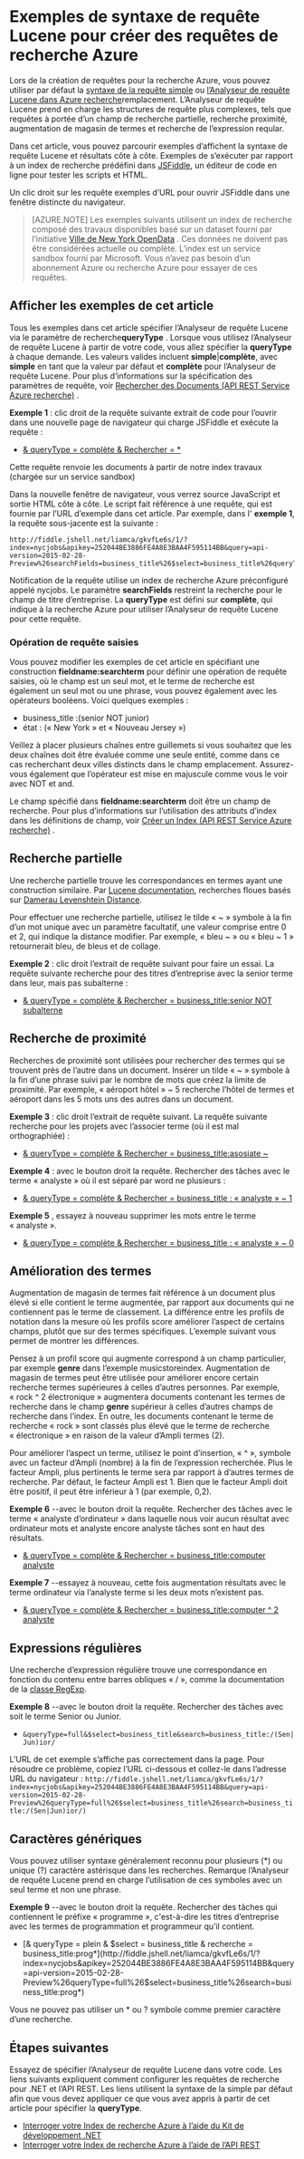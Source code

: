 <properties
    pageTitle="Exemples de requête Lucene pour la recherche Azure | Recherche de Microsoft Azure"
    description="Syntaxe de requête Lucene de recherche partielle, recherche de proximité, augmentation du magasin de termes, recherche d’expressions régulières et caractères génériques."
    services="search"
    documentationCenter=""
    authors="LiamCa"
    manager="pablocas"
    editor=""
    tags="Lucene query analyzer syntax"
/>

<tags
    ms.service="search"
    ms.devlang="na"
    ms.workload="search"
    ms.topic="article"
    ms.tgt_pltfrm="na"
    ms.date="08/29/2016"
    ms.author="liamca"
/>

# <a name="lucene-query-syntax-examples-for-building-queries-in-azure-search"></a>Exemples de syntaxe de requête Lucene pour créer des requêtes de recherche Azure

Lors de la création de requêtes pour la recherche Azure, vous pouvez utiliser par défaut la [syntaxe de la requête simple](https://msdn.microsoft.com/library/azure/dn798920.aspx) ou [l’Analyseur de requête Lucene dans Azure recherche](https://msdn.microsoft.com/library/azure/mt589323.aspx)remplacement. L’Analyseur de requête Lucene prend en charge les structures de requête plus complexes, tels que requêtes à portée d’un champ de recherche partielle, recherche proximité, augmentation de magasin de termes et recherche de l’expression reqular.

Dans cet article, vous pouvez parcourir exemples d’affichent la syntaxe de requête Lucene et résultats côte à côte. Exemples de s’exécuter par rapport à un index de recherche prédéfini dans [JSFiddle](https://jsfiddle.net/), un éditeur de code en ligne pour tester les scripts et HTML. 

Un clic droit sur les requête exemples d’URL pour ouvrir JSFiddle dans une fenêtre distincte du navigateur.

> [AZURE.NOTE] Les exemples suivants utilisent un index de recherche composé des travaux disponibles basé sur un dataset fourni par l’initiative [Ville de New York OpenData](https://nycopendata.socrata.com/) . Ces données ne doivent pas être considérées actuelle ou complète. L’index est un service sandbox fourni par Microsoft. Vous n’avez pas besoin d’un abonnement Azure ou recherche Azure pour essayer de ces requêtes.

## <a name="viewing-the-examples-in-this-article"></a>Afficher les exemples de cet article

Tous les exemples dans cet article spécifier l’Analyseur de requête Lucene via le paramètre de recherche**queryType** . Lorsque vous utilisez l’Analyseur de requête Lucene à partir de votre code, vous allez spécifier la **queryType** à chaque demande.  Les valeurs valides incluent **simple**|**complète**, avec **simple** en tant que la valeur par défaut et **complète** pour l’Analyseur de requête Lucene. Pour plus d’informations sur la spécification des paramètres de requête, voir [Rechercher des Documents (API REST Service Azure recherche)](https://msdn.microsoft.com/library/azure/dn798927.aspx) .

**Exemple 1** : clic droit de la requête suivante extrait de code pour l’ouvrir dans une nouvelle page de navigateur qui charge JSFiddle et exécute la requête :
- [& queryType = complète & Rechercher = *](http://fiddle.jshell.net/liamca/gkvfLe6s/1/?index=nycjobs&apikey=252044BE3886FE4A8E3BAA4F595114BB&query=api-version=2015-02-28-Preview%26searchFields=business_title%26$select=business_title%26queryType=full%26search=*)

Cette requête renvoie les documents à partir de notre index travaux (chargée sur un service sandbox)

Dans la nouvelle fenêtre de navigateur, vous verrez source JavaScript et sortie HTML côte à côte. Le script fait référence à une requête, qui est fournie par l’URL d’exemple dans cet article. Par exemple, dans l' **exemple 1**, la requête sous-jacente est la suivante :

    http://fiddle.jshell.net/liamca/gkvfLe6s/1/?index=nycjobs&apikey=252044BE3886FE4A8E3BAA4F595114BB&query=api-version=2015-02-28-Preview%26searchFields=business_title%26$select=business_title%26queryType=full%26search=*

Notification de la requête utilise un index de recherche Azure préconfiguré appelé nycjobs. Le paramètre **searchFields** restreint la recherche pour le champ de titre d’entreprise. La **queryType** est défini sur **complète**, qui indique à la recherche Azure pour utiliser l’Analyseur de requête Lucene pour cette requête.

### <a name="fielded-query-operation"></a>Opération de requête saisies

Vous pouvez modifier les exemples de cet article en spécifiant une construction **fieldname:searchterm** pour définir une opération de requête saisies, où le champ est un seul mot, et le terme de recherche est également un seul mot ou une phrase, vous pouvez également avec les opérateurs booléens. Voici quelques exemples :

- business_title :(senior NOT junior)
- état : (« New York » et « Nouveau Jersey »)

Veillez à placer plusieurs chaînes entre guillemets si vous souhaitez que les deux chaînes doit être évaluée comme une seule entité, comme dans ce cas recherchant deux villes distincts dans le champ emplacement. Assurez-vous également que l’opérateur est mise en majuscule comme vous le voir avec NOT et and.

Le champ spécifié dans **fieldname:searchterm** doit être un champ de recherche. Pour plus d’informations sur l’utilisation des attributs d’index dans les définitions de champ, voir [Créer un Index (API REST Service Azure recherche)](https://msdn.microsoft.com/library/azure/dn798941.aspx) .

## <a name="fuzzy-search"></a>Recherche partielle

Une recherche partielle trouve les correspondances en termes ayant une construction similaire. Par [Lucene documentation](https://lucene.apache.org/core/4_10_2/queryparser/org/apache/lucene/queryparser/classic/package-summary.html), recherches floues basés sur [Damerau Levenshtein Distance](https://en.wikipedia.org/wiki/Damerau%e2%80%93Levenshtein_distance).

Pour effectuer une recherche partielle, utilisez le tilde « ~ » symbole à la fin d’un mot unique avec un paramètre facultatif, une valeur comprise entre 0 et 2, qui indique la distance modifier. Par exemple, « bleu ~ » ou « bleu ~ 1 » retournerait bleu, de bleus et de collage.

**Exemple 2** : clic droit l’extrait de requête suivant pour faire un essai. La requête suivante recherche pour des titres d’entreprise avec la senior terme dans leur, mais pas subalterne :

- [& queryType = complète & Rechercher = business_title:senior NOT subalterne](http://fiddle.jshell.net/liamca/gkvfLe6s/1/?index=nycjobs&apikey=252044BE3886FE4A8E3BAA4F595114BB&query=api-version=2015-02-28-Preview%26$select=business_title%26queryType=full%26search=business_title:senior+NOT+junior)

## <a name="proximity-search"></a>Recherche de proximité

Recherches de proximité sont utilisées pour rechercher des termes qui se trouvent près de l’autre dans un document. Insérer un tilde « ~ » symbole à la fin d’une phrase suivi par le nombre de mots que créez la limite de proximité. Par exemple, « aéroport hôtel » ~ 5 recherche l’hôtel de termes et aéroport dans les 5 mots uns des autres dans un document.

**Exemple 3** : clic droit l’extrait de requête suivant. La requête suivante recherche pour les projets avec l’associer terme (où il est mal orthographiée) :

- [& queryType = complète & Rechercher = business_title:asosiate ~](http://fiddle.jshell.net/liamca/gkvfLe6s/1/?index=nycjobs&apikey=252044BE3886FE4A8E3BAA4F595114BB&query=api-version=2015-02-28-Preview%26$select=business_title%26queryType=full%26search=business_title:asosiate~)

**Exemple 4** : avec le bouton droit la requête. Rechercher des tâches avec le terme « analyste » où il est séparé par word ne plusieurs :

- [& queryType = complète & Rechercher = business_title : « analyste » ~ 1](http://fiddle.jshell.net/liamca/gkvfLe6s/1/?index=nycjobs&apikey=252044BE3886FE4A8E3BAA4F595114BB&query=api-version=2015-02-28-Preview%26$select=business_title%26queryType=full%26search=business_title:%22senior%20analyst%22~1)

**Exemple 5** , essayez à nouveau supprimer les mots entre le terme « analyste ».

- [& queryType = complète & Rechercher = business_title : « analyste » ~ 0](http://fiddle.jshell.net/liamca/gkvfLe6s/1/?index=nycjobs&apikey=252044BE3886FE4A8E3BAA4F595114BB&query=api-version=2015-02-28-Preview%26$select=business_title%26queryType=full%26search=business_title:%22senior%20analyst%22~0)

## <a name="term-boosting"></a>Amélioration des termes

Augmentation de magasin de termes fait référence à un document plus élevé si elle contient le terme augmentée, par rapport aux documents qui ne contiennent pas le terme de classement. La différence entre les profils de notation dans la mesure où les profils score améliorer l’aspect de certains champs, plutôt que sur des termes spécifiques. L’exemple suivant vous permet de montrer les différences.

Pensez à un profil score qui augmente correspond à un champ particulier, par exemple **genre** dans l’exemple musicstoreindex. Augmentation de magasin de termes peut être utilisée pour améliorer encore certain recherche termes supérieures à celles d’autres personnes. Par exemple, « rock ^ 2 électronique » augmentera documents contenant les termes de recherche dans le champ **genre** supérieur à celles d’autres champs de recherche dans l’index. En outre, les documents contenant le terme de recherche « rock » sont classés plus élevé que le terme de recherche « électronique » en raison de la valeur d’Ampli termes (2).

Pour améliorer l’aspect un terme, utilisez le point d’insertion, « ^ », symbole avec un facteur d’Ampli (nombre) à la fin de l’expression recherchée. Plus le facteur Ampli, plus pertinents le terme sera par rapport à d’autres termes de recherche. Par défaut, le facteur Ampli est 1. Bien que le facteur Ampli doit être positif, il peut être inférieur à 1 (par exemple, 0,2).

**Exemple 6** --avec le bouton droit la requête. Rechercher des tâches avec le terme « analyste d’ordinateur » dans laquelle nous voir aucun résultat avec ordinateur mots et analyste encore analyste tâches sont en haut des résultats.

- [& queryType = complète & Rechercher = business_title:computer analyste](http://fiddle.jshell.net/liamca/gkvfLe6s/1/?index=nycjobs&apikey=252044BE3886FE4A8E3BAA4F595114BB&query=api-version=2015-02-28-Preview%26$select=business_title%26queryType=full%26search=business_title:computer%5e2%20analyst)

**Exemple 7** --essayez à nouveau, cette fois augmentation résultats avec le terme ordinateur via l’analyste terme si les deux mots n’existent pas.

- [& queryType = complète & Rechercher = business_title:computer ^ 2 analyste](http://fiddle.jshell.net/liamca/gkvfLe6s/1/?index=nycjobs&apikey=252044BE3886FE4A8E3BAA4F595114BB&query=api-version=2015-02-28-Preview%26$select=business_title%26queryType=full%26search=business_title:computer%5e2%20analyst)

## <a name="regular-expression"></a>Expressions régulières

Une recherche d’expression régulière trouve une correspondance en fonction du contenu entre barres obliques « / », comme la documentation de la [classe RegExp](http://lucene.apache.org/core/4_10_2/core/org/apache/lucene/util/automaton/RegExp.html).

**Exemple 8** --avec le bouton droit la requête. Rechercher des tâches avec soit le terme Senior ou Junior.

- `&queryType=full&$select=business_title&search=business_title:/(Sen|Jun)ior/`

L’URL de cet exemple s’affiche pas correctement dans la page. Pour résoudre ce problème, copiez l’URL ci-dessous et collez-le dans l’adresse URL du navigateur :    `http://fiddle.jshell.net/liamca/gkvfLe6s/1/?index=nycjobs&apikey=252044BE3886FE4A8E3BAA4F595114BB&query=api-version=2015-02-28-Preview%26queryType=full%26$select=business_title%26search=business_title:/(Sen|Jun)ior/)`


## <a name="wildcard-search"></a>Caractères génériques

Vous pouvez utiliser syntaxe généralement reconnu pour plusieurs (\*) ou unique (?) caractère astérisque dans les recherches. Remarque l’Analyseur de requête Lucene prend en charge l’utilisation de ces symboles avec un seul terme et non une phrase.

**Exemple 9** --avec le bouton droit la requête. Rechercher des tâches qui contiennent le préfixe « programme », c'est-à-dire les titres d’entreprise avec les termes de programmation et programmeur qu’il contient.

- [& queryType = plein & $select = business_title & recherche = business_title:prog*](http://fiddle.jshell.net/liamca/gkvfLe6s/1/?index=nycjobs&apikey=252044BE3886FE4A8E3BAA4F595114BB&query=api-version=2015-02-28-Preview%26queryType=full%26$select=business_title%26search=business_title:prog*)

Vous ne pouvez pas utiliser un * ou ? symbole comme premier caractère d’une recherche.


## <a name="next-steps"></a>Étapes suivantes

Essayez de spécifier l’Analyseur de requête Lucene dans votre code. Les liens suivants expliquent comment configurer les requêtes de recherche pour .NET et l’API REST. Les liens utilisent la syntaxe de la simple par défaut afin que vous devez appliquer ce que vous avez appris à partir de cet article pour spécifier la **queryType**.

- [Interroger votre Index de recherche Azure à l’aide du Kit de développement .NET](search-query-dotnet.md)
- [Interroger votre Index de recherche Azure à l’aide de l’API REST](search-query-rest-api.md)


 